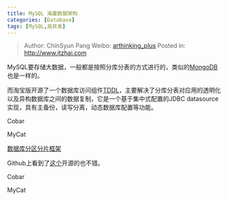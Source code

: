 ```yaml
---
title: MySQL 海量数据架构
categories: [Database]
tags: [MySQL,高并发]
---
```


> Author: ChinSyun Pang
> Weibo: [arthinking_plus](http://weibo.com/arthinkingplus)
> Posted in: http://www.itzhai.com


MySQL要存储大数据，一般都是按照分库分表的方式进行的，类似的[MongoDB](http://www.lanceyan.com/category/tech/mongodb "MongoDB")也是一样的。    

而淘宝版开源了一个数据库访问组件[TDDL](http://www.open-open.com/lib/view/open1393247567490.html "TDDL")，主要解决了分库分表对应用的透明化以及异构数据库之间的数据复制，它是一个基于集中式配置的JDBC datasource实现，具有主备份，读写分离，动态数据库配置等功能。

Cobar

MyCat

[数据库分区分片框架](http://my.oschina.net/tinyframework/blog/186583 "数据库分区分片框架")

Github上看到了[这个](https://github.com/arthinking/kamike.divide "这个")开源的也不错。

Cobar

MyCat



